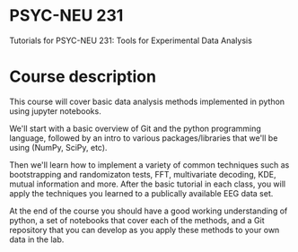 # PSYC-NEU 231
Tutorials for PSYC-NEU 231: Tools for Experimental Data Analysis 

# Course description
This course will cover basic data analysis methods implemented in python using jupyter notebooks. 

We'll start with a basic overview of Git and the python programming language, followed by an intro to various packages/libraries that we'll be using (NumPy, SciPy, etc). 

Then we'll learn how to implement a variety of common techniques such as bootstrapping and randomizaton tests, FFT, multivariate decoding, KDE, mutual information and more. After the basic tutorial in each class, you will apply the techniques you learned to a publically available EEG data set. 

At the end of the course you should have a good working understanding of python, a set of notebooks that cover each of the methods, and a Git repository that you can develop as you apply these methods to your own data in the lab. 

